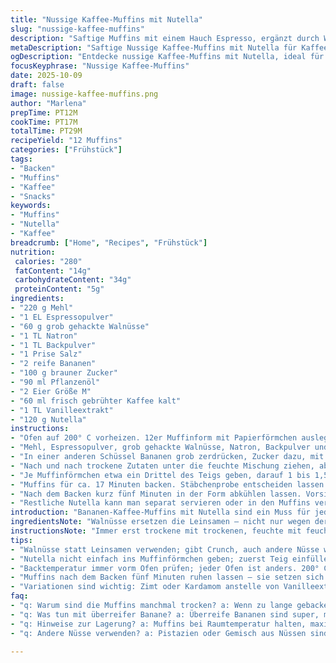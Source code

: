 ```yaml
---
title: "Nussige Kaffee-Muffins mit Nutella"
slug: "nussige-kaffee-muffins"
description: "Saftige Muffins mit einem Hauch Espresso, ergänzt durch Walnüsse statt Leinsamen und einem Twist von Vanilleextrakt. Der Muffinteig ist cremig-dicht, die Nutella-Füllung bleibt verführerisch weich. Leicht knackige Walnüsse sorgen für Textur, und der Kaffeecharakter bringt Tiefe. Backzeit angepasst, damit sie innen nicht zu trocken sind. Perfekt als Frühstück oder Nachmittagssnack für alle Kaffeeliebhaber mit einer Schwäche für Schokolade. Klassiker variiert und verbessert, mit Fokus auf Geschmack und Konsistenz, nicht auf perfekte Optik."
metaDescription: "Saftige Nussige Kaffee-Muffins mit Nutella für Kaffeepause, unwiderstehlicher Genuss aus Banane und Espresso, perfekte Kombination."
ogDescription: "Entdecke nussige Kaffee-Muffins mit Nutella, ideal für Kaffeepausen oder Snacks – Mischung aus Banane, Espresso und cremiger Füllung."
focusKeyphrase: "Nussige Kaffee-Muffins"
date: 2025-10-09
draft: false
image: nussige-kaffee-muffins.png
author: "Marlena"
prepTime: PT12M
cookTime: PT17M
totalTime: PT29M
recipeYield: "12 Muffins"
categories: ["Frühstück"]
tags:
- "Backen"
- "Muffins"
- "Kaffee"
- "Snacks"
keywords:
- "Muffins"
- "Nutella"
- "Kaffee"
breadcrumb: ["Home", "Recipes", "Frühstück"]
nutrition: 
 calories: "280"
 fatContent: "14g"
 carbohydrateContent: "34g"
 proteinContent: "5g"
ingredients:
- "220 g Mehl"
- "1 EL Espressopulver"
- "60 g grob gehackte Walnüsse"
- "1 TL Natron"
- "1 TL Backpulver"
- "1 Prise Salz"
- "2 reife Bananen"
- "100 g brauner Zucker"
- "90 ml Pflanzenöl"
- "2 Eier Größe M"
- "60 ml frisch gebrühter Kaffee kalt"
- "1 TL Vanilleextrakt"
- "120 g Nutella"
instructions:
- "Ofen auf 200° C vorheizen. 12er Muffinform mit Papierförmchen auslegen oder mit Backtrennspray besprühen. Muffinblech sollte perfekt vorbereitet sein. Nichts kleben lassen – für saubere Löcher und unfallfreies Herauslösen."
- "Mehl, Espressopulver, grob gehackte Walnüsse, Natron, Backpulver und Salz in einer mittelgroßen Schüssel vermengen. Beim Mehl ruhig gesiebte verwenden – Klümpchen verderben den Teig. Walnüsse sind Ersatz für Leinsamen, sorgen für Biss und nussigen Geschmack, nicht unterschätzen."
- "In einer anderen Schüssel Bananen grob zerdrücken, Zucker dazu, mit einem Schneebesen verrühren bis Masse leicht schäumt. Öl, Eier, kalten Kaffee und Vanilleextrakt unterrühren, bis alles homogen ist. Flüssige Zutaten müssen sich gut verbinden, sonst wird der Teig ungleichmäßig."
- "Nach und nach trockene Zutaten unter die feuchte Mischung ziehen, aber nicht zu lange rühren. Der Teig darf ruhig etwas zäh und dick sein, Klümpchen nicht vollständig ausarbeiten – Muffins behalten so ihre Struktur."
- "Je Muffinförmchen etwa ein Drittel des Teigs geben, darauf 1 bis 1,5 TL Nutella setzen. Dann mit Teig bedecken, bis Förmchen circa halb voll sind. Auf die Oberfläche noch einen Klecks Nutella geben, mit Zahnstocher oder Buttermesser vorsichtig kreisen, Nutella muss sich schön in den Teig ziehen, nicht komplett vermischen."
- "Muffins für ca. 17 Minuten backen. Stäbchenprobe entscheiden lassen: Wenn Zahnstocherspitze fast sauber, aber mit leicht feuchten Krümeln rauskommt, perfekt. Innenfeuchtigkeit sehr wichtig – muffig darf´s nicht sein, trocken auch nicht. Etwas goldene Kruste an den Rändern sollte sich bilden und verlockend duften."
- "Nach dem Backen kurz fünf Minuten in der Form abkühlen lassen. Vorsichtig träger beim Herausnehmen, sonst bricht die Oberfläche. Gitterrost hilft beim Abkühlen, damit sie nicht schwitzen und teigig werden. Warm am besten, zum Frühstück mit Kaffee!"
- "Restliche Nutella kann man separat servieren oder in den Muffins verstecken beim nächsten Durchgang – statt Kaffeeextrakt gerne mal Kardamom oder Zimt nehmen, gibt unerwartete Tiefe. Spiele viel mit Gewürzen, deshalb auch Walnüsse statt Leinsamen, mehr Aroma, knackige Überraschung."
introduction: "Bananen-Kaffee-Muffins mit Nutella sind ein Muss für jede Kaffeepause. Bei meinen vielen Versuchen habe ich gemerkt: Die Mischung der trockenen Zutaten entscheidet über die Textur. Statt Leinsamen habe ich Walnüsse gewählt – bringt mehr Crunch und tiefen Geschmack, ohne die Feuchtigkeit zu stören. Kaffee gibt keine Bitternoten, sondern Wärme, Espresso-Pulver verstärkt das Aroma, während Vanilleextrakt ein feines Aroma bündelt. Nutella versteckt sich als cremige Überraschung in der Mitte, obenauf leicht verstrudelt mit Teig – sieht rustikal aus, riecht verlockend. Zeitliche Anpassungen bei Backtemperatur und -dauer helfen, Überbacken zu vermeiden. Wichtig: Muffins sollten innen saftig bleiben, außen leicht knusprig. Trau dich, auf Stäbchenprobe und Geruch zu vertrauen. Für mich ein festes Rezept in der Kollektion seit Monaten."
ingredientsNote: "Walnüsse ersetzen die Leinsamen – nicht nur wegen der Textur, auch wegen Geschmack und Frische. Dunkles Espressopulver gibt Intensität, normales Kaffeepulver geht auch, aber milder. Brauner Zucker sorgt für mehr Tiefe als weißer, schafft Karamellnoten, wenn er mit Banane zusammenbackt. Frischer Kaffee wichtig – nicht zu heiß, sonst gerinnt der Teig. Vanilleextrakt bringt Wärme, ersetzt optional das reine Kaffeearoma. Nutella kann durch Haselnusscreme oder dunkle Schokolade ersetzt werden, für Variation. Öl einfach neutrales Pflanzenöl, alternativ geschmolzene Butter, gibt minimal anderen Geschmack, aber direkt spürbar in Mundgefühl. Eier binden, ohne sie wird Teig zu bröselig."
instructionsNote: "Immer erst trockene mit trockenen, feuchte mit feuchten Zutaten vermengen, dann kombinieren. Wieso? Sonst entwickeln sich alte Zutaten schlecht, Strohteilchen im Teig nerven. Banane und Zucker schaumig rühren bringt Luft in den Teig, Vorsicht beim Unterheben der Mehlmischung, zu viel Rühren macht Muffins zäh. Nutella erst in der Mitte schichten, sonst läuft sie im Ofen aus und verflacht. Die Kruste an der Oberfläche schafft Aroma durch Karamellisierung – schön braun, nicht schwarz. Backzeit immer an Ofen anpassen, mein Backofen läuft heißer, darum 17 Minuten, aussuchen nach Farbe und Duft. Muffins ziehen nach dem Backen etwas nach, unbedingt 5 Minuten in der Form lassen, sonst brechen sie. Kühlgestell verhindert Schwitzen und verhornen – sehr wichtig, wenn man später stapeln will. Wer keine Walnüsse mag, Pistazien oder Mandeln hacken. Kaffeeextrakt ersetzt stabil Espresso bzw Instantkaffee, gibt super Aroma, aber Moral der Geschichte: Geschmack mit der Nase steuern, nicht mit Stundenplan."
tips:
- "Walnüsse statt Leinsamen verwenden; gibt Crunch, auch andere Nüsse wie Mandeln sind möglich. Ausprobieren, Geschmack variieren. Eher grob hacken für besseren Biss."
- "Nutella nicht einfach ins Muffinförmchen geben; zuerst Teig einfüllen, dann Nutella – sonst läuft sie raus beim Backen. Aufpassen mit der Menge – sonst macht es ein Durcheinander."
- "Backtemperatur immer vorm Ofen prüfen; jeder Ofen ist anders. 200° C ist gut, aber gerade bei heißer Einstellung aufpassen. Goldbraun und die Ränder leicht knusprig sind ideal."
- "Muffins nach dem Backen fünf Minuten ruhen lassen – sie setzen sich noch. Kühlschrank vermeiden, damit sie nicht schwitzen. Aber abkühlen auf Gitterrost hilft."
- "Variationen sind wichtig: Zimt oder Kardamom anstelle von Vanilleextrakt verwenden; bringt neue Aromen. Anpassen macht jeden Durchgang spannend, mehr Details im Geschmack."
faq:
- "q: Warum sind die Muffins manchmal trocken? a: Wenn zu lange gebacken, verlieren sie Feuchtigkeit; auf Stäbchenprobe achten – leicht feucht, perfekt, sonst wieder backen."
- "q: Was tun mit überreifer Banane? a: Überreife Bananen sind super, mehr Süße! Zucker reduzieren, etwas Flüssigkeit erhöhen. Funktioniert, unverhoffte Lösungsquirlz."
- "q: Hinweise zur Lagerung? a: Muffins bei Raumtemperatur halten, maximal drei Tage. Im Gefrierfach hält sich die Frische; einzeln in Folie einwickeln."
- "q: Andere Nüsse verwenden? a: Pistazien oder Gemisch aus Nüssen sind möglich, bringt Knusper. Aber auch vieles gehen; ein wenig ausprobieren ist besser."

---
```

